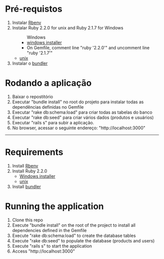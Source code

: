 <h1>Pré-requistos</h1>
<ol>
  <li>Instalar <a target="_BLANK" href="https://github.com/sstephenson/rbenv">Rbenv</a></li>
  <li>Instalar Ruby 2.2.0 for unix and Ruby 2.1.7 for Windows
    <ul>
        <ul>Windows
          <li><a target="_BLANK" href="http://rubyinstaller.org/">windows installer</a></li>
          <li>On Gemfile, comment line "ruby '2.2.0'" and uncomment line "ruby '2.1.7'"
        </ul>      
      <li><a target="_BLANK" href="https://github.com/sstephenson/rbenv#installing-ruby-versions">unix</a></li>
    </ul>
  </li>
  <li>Instalar o <a target="_BLANK" href="http://bundler.io/">bundler</a></li>
</ol>

<h1>Rodando a aplicação</h1>
<ol>
  <li>Baixar o repostitório</li>
  <li>Executar "bundle install" no root do projeto para instalar todas as dependências definidas no Gemfile</li>
  <li>Executar "rake db:schema:load" para criar todas as tabelas do banco</li>
  <li>Executar "rake db:seed" para criar vários dados (produtos e usuários)</li>
  <li>Executar "rails s" para subir a aplicação.</li>
  <li>No browser, acessar o seguinte endereço: "http://localhost:3000"</li>
</ol>

<hr />

<h1>Requirements</h1>
<ol>
  <li>Install <a target="_BLANK" href="https://github.com/sstephenson/rbenv">Rbenv</a></li>
  <li>Install Ruby 2.2.0
    <ul>
      <li><a target="_BLANK" href="http://rubyinstaller.org/">Windows installer</a></li>
      <li><a target="_BLANK" href="https://github.com/sstephenson/rbenv#installing-ruby-versions">unix</a></li>
    </ul>
  </li>
  <li>Install <a target="_BLANK" href="http://bundler.io/">bundler</a></li>
</ol>

<h1>Running the application</h1>
<ol>
  <li>Clone this repo</li>
  <li>Execute "bundle install" on the root of the project to install all dependencies defined in the Gemfile</li>
  <li>Execute "rake db:schema:load" to create the database tables</li>
  <li>Execute "rake db:seed" to populate the database (products and users)</li>
  <li>Execute "rails s" to start the application</li>
  <li>Access "http://localhost:3000"</li>
</ol>
